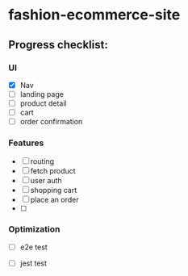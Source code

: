 # fashion-ecommerce-site
## Progress checklist:
### UI
- [x] Nav
- [ ] landing page
- [ ] product detail
- [ ] cart
- [ ] order confirmation
### Features
- [ ] routing
- [ ] fetch product
- [ ] user auth
- [ ] shopping cart
- [ ] place an order
- [ ] 
### Optimization
- [ ] e2e test
- [ ] jest test

